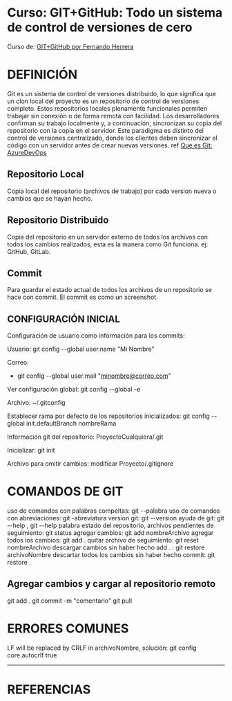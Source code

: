 # Curso: GIT+GitHub: Todo un sistema de control de versiones de cero
Curso de: [GIT+GitHub por Fernando Herrera](https://www.udemy.com/course/git-github/)


# DEFINICIÓN

Git es un sistema de control de versiones distribuido, lo que significa que un clon local del proyecto es un repositorio de control de versiones completo. Estos repositorios locales plenamente funcionales permiten trabajar sin conexión o de forma remota con facilidad. Los desarrolladores confirman su trabajo localmente y, a continuación, sincronizan su copia del repositorio con la copia en el servidor. Este paradigma es distinto del control de versiones centralizado, donde los clientes deben sincronizar el código con un servidor antes de crear nuevas versiones. ref [Que es Git: AzureDevOps](https://learn.microsoft.com/es-es/devops/develop/git/what-is-git)


## Repositorio Local
Copia local del repositorio (archivos de trabajo) por cada version nueva o cambios que se hayan hecho.

## Repositorio Distribuido
Copia del repositorio en un servidor externo de todos los archivos con todos los cambios realizados, esta es la manera como Git funciona. ej: GitHub, GitLab.

## Commit
Para guardar el estado actual de todos los archivos de un repositorio se hace con commit. El commit es como un screenshot.

## CONFIGURACIÓN INICIAL

Configuración de usuario como información para los commits:

Usuario:
    git config --global user.name "Mi Nombre"

Correo:
- git config --global user.mail "minombre@correo.com"

Ver configuración global: 
    git config --global -e

Archivo:
~/.gitconfig

Establecer rama por defecto de los repositorios inicializados: 
    git config --global init.defaultBranch nombreRama

Información git del repositorio:
    ProyectoCualquiera/.git

Inicializar: 
    git init

Archivo para omitir cambios:
    modificar Proyecto/.gitignore



# COMANDOS DE GIT

uso de comandos con palabras compeltas: git --palabra
uso de comandos con abreviaciones: git -abreviatura
version git: git --version
ayuda de git: git --help , git --help palabra
estado del repositorio, archivos pendientes de seguimiento: git status
agregar cambios: git add nombreArchivo
agregar todos los cambios: git add .
quitar archivo de seguimiento: git reset nombreArchivo
descargar cambios sin haber hecho add . : git restore archivoNombre
descartar todos los cambios sin haber hecho commit: git restore .



## Agregar cambios y cargar al repositorio remoto

git add .
git commit -m "comentario"
git pull


# ERRORES COMUNES

LF will be replaced by CRLF in archivoNombre, solución:
git config core.autocrlf true


***
# REFERENCIAS


